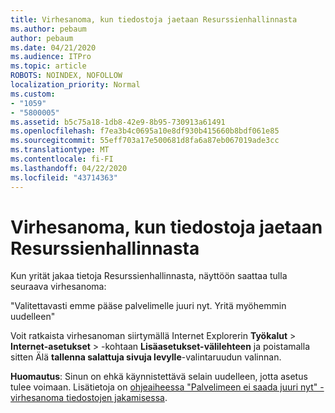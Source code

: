 ```yaml
---
title: Virhesanoma, kun tiedostoja jaetaan Resurssienhallinnasta
ms.author: pebaum
author: pebaum
ms.date: 04/21/2020
ms.audience: ITPro
ms.topic: article
ROBOTS: NOINDEX, NOFOLLOW
localization_priority: Normal
ms.custom:
- "1059"
- "5800005"
ms.assetid: b5c75a18-1db8-42e9-8b95-730913a61491
ms.openlocfilehash: f7ea3b4c0695a10e8df930b415660b8bdf061e85
ms.sourcegitcommit: 55eff703a17e500681d8fa6a87eb067019ade3cc
ms.translationtype: MT
ms.contentlocale: fi-FI
ms.lasthandoff: 04/22/2020
ms.locfileid: "43714363"
---
```

# <a name="error-message-when-sharing-files-from-windows-explorer"></a>Virhesanoma, kun tiedostoja jaetaan Resurssienhallinnasta

Kun yrität jakaa tietoja Resurssienhallinnasta, näyttöön saattaa tulla seuraava virhesanoma:
  
"Valitettavasti emme pääse palvelimelle juuri nyt. Yritä myöhemmin uudelleen"
  
Voit ratkaista virhesanoman siirtymällä Internet Explorerin **Työkalut** \> **Internet-asetukset** \> -kohtaan **Lisäasetukset-välilehteen** ja poistamalla sitten Älä **tallenna salattuja sivuja levylle**-valintaruudun valinnan.
  
 **Huomautus**: Sinun on ehkä käynnistettävä selain uudelleen, jotta asetus tulee voimaan. Lisätietoja on [ohjeaiheessa "Palvelimeen ei saada juuri nyt" -virhesanoma tiedostojen jakamisessa](https://go.microsoft.com/fwlink/?linkid=2022914).
  